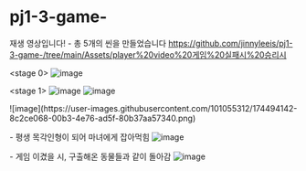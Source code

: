 # pj1-3-game-

재생 영상입니다! - 총 5개의 씬을 만들었습니다
https://github.com/jinnyleeis/pj1-3-game-/tree/main/Assets/player%20video%20게임%20실패시%20승리시

<stage 0>
![image](https://user-images.githubusercontent.com/101055312/174493997-5b05007a-a79c-49f0-b1b6-6ca830270282.png)

<stage 1>
![image](https://user-images.githubusercontent.com/101055312/174494049-7f981a6f-1a2b-4dee-a280-57a6ec319cb1.png)
![image](https://user-images.githubusercontent.com/101055312/174494090-aeb00861-69f0-487c-a6d4-f8de3eee03e8.png)

<boss stage>
  ![image](https://user-images.githubusercontent.com/101055312/174494142-8c2ce068-00b3-4e76-ad5f-80b37aa57340.png)
  
 <game loose> - 평생 목각인형이 되어 마녀에게 잡아먹힘
 ![image](https://user-images.githubusercontent.com/101055312/174494119-42efd28d-ff36-4770-949a-511e83ed24fb.png)
   
   
 <game win> - 게임 이겼을 시, 구출해온 동물들과 같이 돌아감
   ![image](https://user-images.githubusercontent.com/101055312/174494168-215c3aaf-5269-4eba-a2f9-a4ddc7daa8aa.png)


